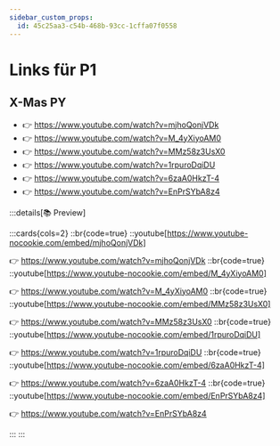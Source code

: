 ```yaml
---
sidebar_custom_props:
  id: 45c25aa3-c54b-468b-93cc-1cffa07f0558
---
```

# Links für P1

## X-Mas PY

- 👉 https://www.youtube.com/watch?v=mjhoQonjVDk
- 👉 https://www.youtube.com/watch?v=M_4yXiyoAM0
- 👉 https://www.youtube.com/watch?v=MMz58z3UsX0
- 👉 https://www.youtube.com/watch?v=1rpuroDqiDU
- 👉 https://www.youtube.com/watch?v=6zaA0HkzT-4
- 👉 https://www.youtube.com/watch?v=EnPrSYbA8z4

:::details[📚 Preview]

:::cards{cols=2}
::br{code=true}
::youtube[https://www.youtube-nocookie.com/embed/mjhoQonjVDk]

👉 https://www.youtube.com/watch?v=mjhoQonjVDk
::br{code=true}
::youtube[https://www.youtube-nocookie.com/embed/M_4yXiyoAM0]

👉 https://www.youtube.com/watch?v=M_4yXiyoAM0
::br{code=true}
::youtube[https://www.youtube-nocookie.com/embed/MMz58z3UsX0]

👉 https://www.youtube.com/watch?v=MMz58z3UsX0
::br{code=true}
::youtube[https://www.youtube-nocookie.com/embed/1rpuroDqiDU]

👉 https://www.youtube.com/watch?v=1rpuroDqiDU
::br{code=true}
::youtube[https://www.youtube-nocookie.com/embed/6zaA0HkzT-4]

👉 https://www.youtube.com/watch?v=6zaA0HkzT-4
::br{code=true}
::youtube[https://www.youtube-nocookie.com/embed/EnPrSYbA8z4]

👉 https://www.youtube.com/watch?v=EnPrSYbA8z4

:::
:::